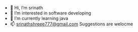 - 👋 Hi, I’m srinath
- 👀 I’m interested in software developing
- 🌱 I’m currently learning java
- 📫 srinathshreee777@gmail.com
Suggestions are welocme


<!---
srinathshan7/srinathshan7 is a ✨ special ✨ repository because its `README.md` (this file) appears on your GitHub profile.
You can click the Preview link to take a look at your changes.
--->
